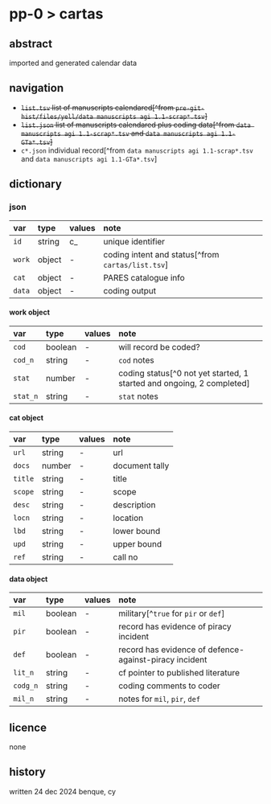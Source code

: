 # pp-0 > cartas
## abstract
imported and generated calendar data
## navigation
- ~~`list.tsv` list of manuscripts calendared[^from `pre-git-hist/files/yell/data manuscripts agi 1.1-scrap*.tsv`]~~
- ~~`list.json` list of manuscripts calendared plus coding data[^from `data manuscripts agi 1.1-scrap*.tsv` and `data manuscripts agi 1.1-GTa*.tsv`]~~
- `c*.json` individual record[^from `data manuscripts agi 1.1-scrap*.tsv` and `data manuscripts agi 1.1-GTa*.tsv`]
## dictionary
### json
| var | type | values | note |
|:--|:--|:--|:--|
| `id` | string | c_ | unique identifier |
| `work` | object | - | coding intent and status[^from `cartas/list.tsv`] |
| `cat` | object | - | PARES catalogue info |
| `data` | object | - | coding output |

#### work object
| var | type | values | note |
|:--|:--|:--|:--|
| `cod` | boolean | - | will record be coded? |
| `cod_n` | string | - | `cod` notes |
| `stat` | number | - | coding status[^0 not yet started, 1 started and ongoing, 2 completed] |
| `stat_n` | string | - | `stat` notes |
#### cat object
| var | type | values | note |
|:--|:--|:--|:--|
| `url` | string | - | url |
| `docs` | number | - | document tally |
| `title` | string | - | title |
| `scope` | string | - | scope |
| `desc` | string | - | description |
| `locn` | string | - | location |
| `lbd` | string | - | lower bound |
| `upd` | string | - | upper bound |
| `ref` | string | - | call no |
#### data object
| var | type | values | note |
|:--|:--|:--|:--|
| `mil` | boolean | - | military[^`true` for `pir` or `def`] |
| `pir` | boolean | - | record has evidence of piracy incident |
| `def` | boolean | - | record has evidence of defence-against-piracy incident |
| `lit_n` | string | - | cf pointer to published literature |
| `codg_n` | string | - | coding comments to coder |
| `mil_n` | string | - | notes for `mil`, `pir`, `def` |

## licence
none
## history
written 24 dec 2024 benque, cy